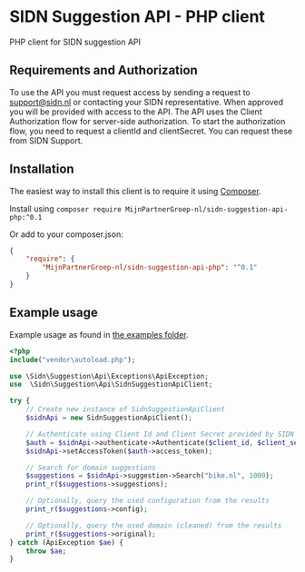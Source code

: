 # SIDN Suggestion API - PHP client
PHP client for SIDN suggestion API

## Requirements and Authorization ##
To use the API you must request access by sending a request to support@sidn.nl or contacting your SIDN representative. When approved 
you will be provided with access to the API. The API uses the Client Authorization flow for server-side authorization. To start the authorization flow, you need to request a clientId and clientSecret. You can request these from SIDN Support. 

## Installation ##
The easiest way to install this client is to require it using [Composer](http://getcomposer.org/doc/00-intro.md).

Install using `composer require MijnPartnerGroep-nl/sidn-suggestion-api-php:^0.1`

Or add to your composer.json:
```JSON
{ 
    "require": {
        "MijnPartnerGroep-nl/sidn-suggestion-api-php": "^0.1"
    }
}
```

## Example usage ##
Example usage as found in [the examples folder](examples/usage.php).
```PHP
<?php
include("vendor\autoload.php");

use \Sidn\Suggestion\Api\Exceptions\ApiException;
use  \Sidn\Suggestion\Api\SidnSuggestionApiClient;

try {
    // Create new instance of SidnSuggestionApiClient
    $sidnApi = new SidnSuggestionApiClient();

    // Authenticate using Client Id and Client Secret provided by SIDN
    $auth = $sidnApi->authenticate->Authenticate($client_id, $client_secret);
    $sidnApi->setAccessToken($auth->access_token);

    // Search for domain suggestions
    $suggestions = $sidnApi->suggestion->Search("bike.nl", 1000);
    print_r($suggestions->suggestions);

    // Optionally, query the used configuration from the results
    print_r($suggestions->config);

    // Optionally, query the used domain (cleaned) from the results
    print_r($suggestions->original);
} catch (ApiException $ae) {
    throw $ae;
}
```` 

